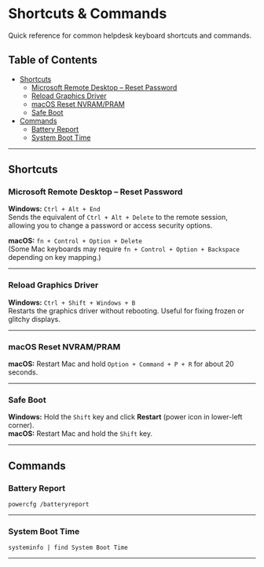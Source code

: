 # Shortcuts & Commands

Quick reference for common helpdesk keyboard shortcuts and commands.

## Table of Contents

- [Shortcuts](#shortcuts)
  - [Microsoft Remote Desktop – Reset Password](#microsoft-remote-desktop--reset-password)
  - [Reload Graphics Driver](#reload-graphics-driver)
  - [macOS Reset NVRAM/PRAM](#macos-reset-nvrampram)
  - [Safe Boot](#safe-boot)
- [Commands](#commands)
  - [Battery Report](#battery-report)
  - [System Boot Time](#system-boot-time)

---

## Shortcuts

### Microsoft Remote Desktop – Reset Password  
**Windows:** `Ctrl + Alt + End`  
Sends the equivalent of `Ctrl + Alt + Delete` to the remote session, allowing you to change a password or access security options.

**macOS:** `fn + Control + Option + Delete`  
(Some Mac keyboards may require `fn + Control + Option + Backspace` depending on key mapping.)

---

### Reload Graphics Driver  
**Windows:** `Ctrl + Shift + Windows + B`  
Restarts the graphics driver without rebooting. Useful for fixing frozen or glitchy displays.

---

### macOS Reset NVRAM/PRAM  
**macOS:** Restart Mac and hold `Option + Command + P + R` for about 20 seconds.

---

### Safe Boot  
**Windows:** Hold the `Shift` key and click **Restart** (power icon in lower-left corner).  
**macOS:** Restart Mac and hold the `Shift` key.

---

## Commands

### Battery Report  
`powercfg /batteryreport`

---

### System Boot Time  
`systeminfo | find System Boot Time`

---
